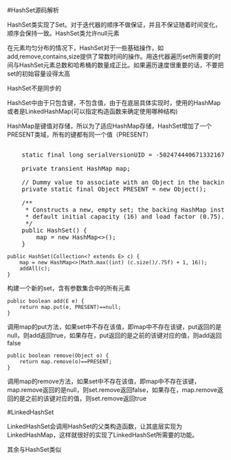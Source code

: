 #HashSet源码解析

HashSet类实现了Set。对于迭代器的顺序不做保证，并且不保证随着时间变化，顺序会保持一致。HashSet类允许null元素

在元素均匀分布的情况下，HashSet对于一些基础操作，如add,remove,contains,size提供了常数时间的操作。用迭代器遍历set所需要的时间与HashSet元素总数和哈希桶的数量成正比。如果遍历速度很重要的话，不要把set的初始容量设得太高

HashSet不是同步的

HashSet中由于只包含键，不包含值，由于在底层具体实现时，使用的HashMap或者是LinkedHashMap(可以指定构造函数来确定使用哪种结构)

HashMap是键值对存储，所以为了适应HashMap存储，HashSet增加了一个PRESENT类域，所有的键都有同一个值（PRESENT）

<pre></code>
    static final long serialVersionUID = -5024744406713321676L;

    private transient HashMap<E,Object> map;

    // Dummy value to associate with an Object in the backing Map
    private static final Object PRESENT = new Object();

    /**
     * Constructs a new, empty set; the backing <tt>HashMap</tt> instance has
     * default initial capacity (16) and load factor (0.75).
     */
    public HashSet() {
        map = new HashMap<>();
    }
</code></pre>

    public HashSet(Collection<? extends E> c) {
        map = new HashMap<>(Math.max((int) (c.size()/.75f) + 1, 16));
        addAll(c);
    }
构建一个新的set，含有参数集合中的所有元素

    public boolean add(E e) {
        return map.put(e, PRESENT)==null;
    }
调用map的put方法，如果set中不存在该值，即map中不存在该键，put返回的是null，则add返回true，如果存在，put返回的是之前的该键对应的值，则add返回false

    public boolean remove(Object o) {
        return map.remove(o)==PRESENT;
    }
调用map的remove方法，如果set中不存在该值，即map中不存在该键，map.remove返回的是null，则set.remove返回false，如果存在，map.remove返回的是之前的该键对应的值，则set.remove返回true


#LinkedHashSet

LinkedHashSet会调用HashSet的父类构造函数，让其底层实现为LinkedHashMap，这样就很好的实现了LinkedHashSet所需要的功能。

其余与HashSet类似